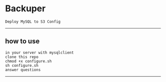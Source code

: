 # Backuper
    Deploy MySQL to S3 Config
---

## how to use ##
    in your server with mysqlclient
    clone this repo
    chmod +x configure.sh
    sh configure.sh
    answer questions
---
